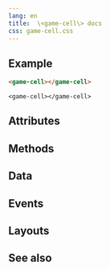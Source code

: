 ```yaml
---
lang: en
title:  \<game-cell\> docs
css: game-cell.css
---
```


<main>

## Example

```html
<game-cell></game-cell>
```

```{=html}
<game-cell></game-cell>
```

## Attributes

## Methods

## Data

## Events

## Layouts

## See also

</main>

<script type="module">
import {GameCell} from './GameCell.js'

window.gameCell = document.querySelector('game-cell')
</script>
